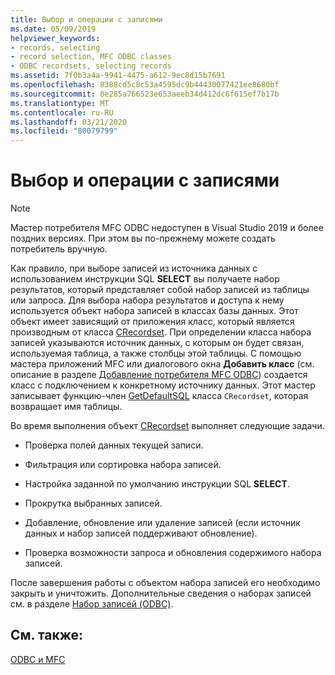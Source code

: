 ```yaml
---
title: Выбор и операции с записями
ms.date: 05/09/2019
helpviewer_keywords:
- records, selecting
- record selection, MFC ODBC classes
- ODBC recordsets, selecting records
ms.assetid: 7f0b3a4a-9941-4475-a612-9ec8d15b7691
ms.openlocfilehash: 8388cd5c8c53a4595dc9b44430077421ee8680bf
ms.sourcegitcommit: 8e285a766523e653aeeb34d412dc6f615ef7b17b
ms.translationtype: MT
ms.contentlocale: ru-RU
ms.lasthandoff: 03/21/2020
ms.locfileid: "80079799"
---
```

# <a name="selecting-and-manipulating-records"></a>Выбор и операции с записями

> [!NOTE]
> Мастер потребителя MFC ODBC недоступен в Visual Studio 2019 и более поздних версиях. При этом вы по-прежнему можете создать потребитель вручную.

Как правило, при выборе записей из источника данных с использованием инструкции SQL **SELECT** вы получаете набор результатов, который представляет собой набор записей из таблицы или запроса. Для выбора набора результатов и доступа к нему используется объект набора записей в классах базы данных. Этот объект имеет зависящий от приложения класс, который является производным от класса [CRecordset](../../mfc/reference/crecordset-class.md). При определении класса набора записей указываются источник данных, с которым он будет связан, используемая таблица, а также столбцы этой таблицы. С помощью мастера приложений MFC или диалогового окна **Добавить класс** (см. описание в разделе [Добавление потребителя MFC ODBC](../../mfc/reference/adding-an-mfc-odbc-consumer.md)) создается класс с подключением к конкретному источнику данных. Этот мастер записывает функцию-член [GetDefaultSQL](../../mfc/reference/crecordset-class.md#getdefaultsql) класса `CRecordset`, которая возвращает имя таблицы.

Во время выполнения объект [CRecordset](../../mfc/reference/crecordset-class.md) выполняет следующие задачи.

- Проверка полей данных текущей записи.

- Фильтрация или сортировка набора записей.

- Настройка заданной по умолчанию инструкции SQL **SELECT**.

- Прокрутка выбранных записей.

- Добавление, обновление или удаление записей (если источник данных и набор записей поддерживают обновление).

- Проверка возможности запроса и обновления содержимого набора записей.

После завершения работы с объектом набора записей его необходимо закрыть и уничтожить. Дополнительные сведения о наборах записей см. в разделе [Набор записей (ODBC)](../../data/odbc/recordset-odbc.md).

## <a name="see-also"></a>См. также:

[ODBC и MFC](../../data/odbc/odbc-and-mfc.md)